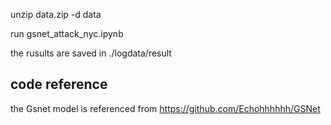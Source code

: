 unzip data.zip -d data

run gsnet_attack_nyc.ipynb

the rusults are saved in ./logdata/result

## code reference
the Gsnet model is referenced from https://github.com/Echohhhhhh/GSNet